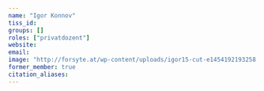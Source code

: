 ```yaml
---
name: "Igor Konnov"
tiss_id: 
groups: []
roles: ["privatdozent"]
website:
email:
image: "http://forsyte.at/wp-content/uploads/igor15-cut-e1454192193258.png"
former_member: true
citation_aliases:
---
```


<!--
Your custom content goes here.
-->